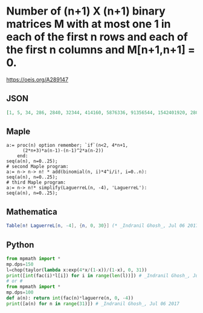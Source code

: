 # Number of \(n\+1\) X \(n\+1\) binary matrices M with at most one 1 in each of the first n rows and each of the first n columns and M\[n\+1,n\+1\] \= 0\.
https://oeis.org/A289147
## JSON
```JSON
[1, 5, 34, 286, 2840, 32344, 414160, 5876336, 91356544, 1542401920, 28075364096, 547643910400, 11389266525184, 251428006132736, 5869482147358720, 144413021660821504, 3733822274973040640, 101181690628832198656, 2867011297057247002624, 84764595415605494743040]
```
## Maple
```Maple
a:= proc(n) option remember; `if`(n<2, 4*n+1,
      (2*n+3)*a(n-1)-(n-1)^2*a(n-2))
    end:
seq(a(n), n=0..25);
# second Maple program:
a:= n-> n-> n! * add(binomial(n, i)*4^i/i!, i=0..n):
seq(a(n), n=0..25);
# third Maple program:
a:= n-> n!* simplify(LaguerreL(n, -4), 'LaguerreL'):
seq(a(n), n=0..25);
```
## Mathematica
```Mathematica
Table[n! LaguerreL[n, -4], {n, 0, 30}] (* _Indranil Ghosh_, Jul 06 2017 *)
```
## Python
```Python
from mpmath import *
mp.dps=150
l=chop(taylor(lambda x:exp(4*x/(1-x))/(1-x), 0, 31))
print([int(fac(i)*l[i]) for i in range(len(l))]) # _Indranil Ghosh_, Jul 06 2017
# or #
from mpmath import *
mp.dps=100
def a(n): return int(fac(n)*laguerre(n, 0, -4))
print([a(n) for n in range(31)]) # _Indranil Ghosh_, Jul 06 2017
```
